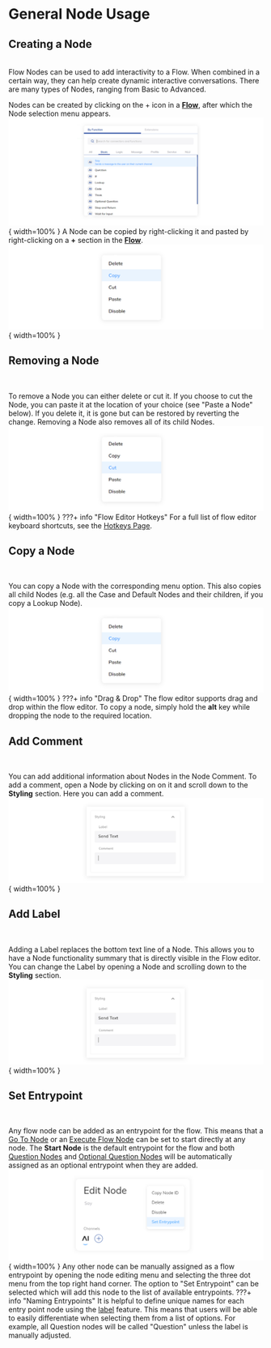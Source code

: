 # General Node Usage
## Creating a Node
<img src="https://files.readme.io/abf9750-divider-new.png" width="100%" style="margin-bottom: 5px; height: 3px">
Flow Nodes can be used to add interactivity to a Flow. When combined in a certain way, they can help create dynamic interactive conversations. There are many types of Nodes, ranging from Basic to Advanced. 

Nodes can be created by clicking on the + icon in a [**Flow**]({{config.site_url}}ai/resources/build/flows/), after which the Node selection menu appears.
![nodes-add](./images/e9c3cb0-nodes-add.jpg){ width=100% }
A Node can be copied by right-clicking it and pasted by right-clicking on a **+** section in the [**Flow**]({{config.site_url}}ai/resources/build/flows/). 
![node-copy-paste](./images/c032451-node-copy-paste.jpg){ width=100% }
## Removing a Node
<img src="https://files.readme.io/abf9750-divider-new.png" width="100%" style="margin-bottom: 5px; height: 3px">

To remove a Node you can either delete or cut it. If you choose to cut the Node, you can paste it at the location of your choice (see "Paste a Node" below). If you delete it, it is gone but can be restored by reverting the change. Removing a Node also removes all of its child Nodes.
![node-cut](./images/9fdb2b4-node-cut.jpg){ width=100% }
???+ info "Flow Editor Hotkeys"
    For a full list of flow editor keyboard shortcuts, see the [Hotkeys Page]({{config.site_url}}ai/tools/hotkeys/).
## Copy a Node
<img src="https://files.readme.io/abf9750-divider-new.png" width="100%" style="margin-bottom: 5px; height: 3px">

You can copy a Node with the corresponding menu option. This also copies all child Nodes (e.g. all the Case and Default Nodes and their children, if you copy a Lookup Node).
![node-copy-paste](./images/c032451-node-copy-paste.jpg){ width=100% }
???+ info "Drag & Drop"
    The flow editor supports drag and drop within the flow editor. To copy a node, simply hold the **alt** key while dropping the node to the required location.
## Add Comment
<img src="https://files.readme.io/abf9750-divider-new.png" width="100%" style="margin-bottom: 5px; height: 3px">

You can add additional information about Nodes in the Node Comment. To add a comment, open a Node by clicking on on it and scroll down to the **Styling** section. Here you can add a comment.
![styling](./images/e710f5e-styling.jpg){ width=100% }
## Add Label
<img src="https://files.readme.io/abf9750-divider-new.png" width="100%" style="margin-bottom: 5px; height: 3px">

Adding a Label replaces the bottom text line of a Node. This allows you to have a Node functionality summary that is directly visible in the Flow editor. You can change the Label by opening a Node and scrolling down to the **Styling** section.
![styling](./images/e710f5e-styling.jpg){ width=100% }
## Set Entrypoint
<img src="https://files.readme.io/abf9750-divider-new.png" width="100%" style="margin-bottom: 5px; height: 3px">

Any flow node can be added as an entrypoint for the flow. This means that a [Go To Node]({{config.site_url}}ai/flow-nodes/logic/go-to/) or an [Execute Flow Node]({{config.site_url}}ai/flow-nodes/logic/execute-flow/) can be set to start directly at any node. The **Start Node** is the default entrypoint for the flow and both [Question Nodes]({{config.site_url}}ai/flow-nodes/message/question/) and [Optional Question Nodes]({{config.site_url}}ai/flow-nodes/message/optional-question/) will be automatically assigned as an optional entrypoint when they are added. 
![Set-Entrypoint](./images/9d7d9bc-SetEntrypoint1.jpg){ width=100% }
Any other node can be manually assigned as a flow entrypoint by opening the node editing menu and selecting the three dot menu from the top right hand corner. The option to "Set Entrypoint" can be selected which will add this node to the list of available entrypoints.
???+ info "Naming Entrypoints"
    It is helpful to define unique names for each entry point node using the [label]({{config.site_url}}ai/flow-nodes/node-usage/#add-label) feature. This means that users will be able to easily differentiate when selecting them from a list of options. For example, all Question nodes will be called "Question" unless the label is manually adjusted.